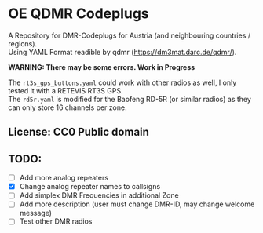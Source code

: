 # OE QDMR Codeplugs

A Repository for DMR-Codeplugs for Austria (and neighbouring countries / regions).  
Using YAML Format readible by qdmr (https://dm3mat.darc.de/qdmr/).

**WARNING: There may be some errors. Work in Progress**

The `rt3s_gps_buttons.yaml` could work with other radios as well, I only tested it with a RETEVIS RT3S GPS.  
The `rd5r.yaml` is modified for the Baofeng RD-5R (or similar radios) as they can only store 16 channels per zone.

## License: CC0 Public domain

## TODO:
- [ ] Add more analog repeaters
- [x] Change analog repeater names to callsigns
- [ ] Add simplex DMR Frequencies in additional Zone
- [ ] Add more description (user must change DMR-ID, may change welcome message)
- [ ] Test other DMR radios 
